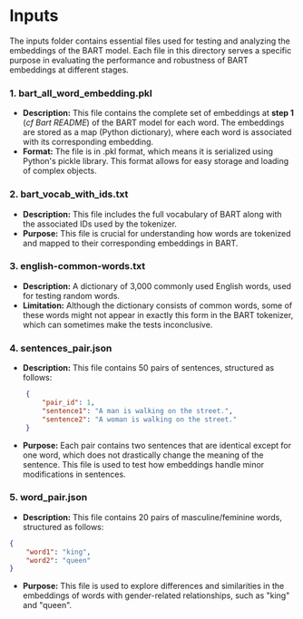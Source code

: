 # Inputs

The inputs folder contains essential files used for testing and analyzing the embeddings of the BART model. Each file in this directory serves a specific purpose in evaluating the performance and robustness of BART embeddings at different stages.

### 1. bart_all_word_embedding.pkl

+ **Description:** This file contains the complete set of embeddings at **step 1** (*cf Bart README*) of the BART model for each word. The embeddings are stored as a map (Python dictionary), where each word is associated with its corresponding embedding.
+ **Format:** The file is in .pkl format, which means it is serialized using Python's pickle library. This format allows for easy storage and loading of complex objects.

### 2. bart_vocab_with_ids.txt

+ **Description:** This file includes the full vocabulary of BART along with the associated IDs used by the tokenizer.
+ **Purpose:** This file is crucial for understanding how words are tokenized and mapped to their corresponding embeddings in BART.

### 3. english-common-words.txt

+ **Description:** A dictionary of 3,000 commonly used English words, used for testing random words.
+ **Limitation:** Although the dictionary consists of common words, some of these words might not appear in exactly this form in the BART tokenizer, which can sometimes make the tests inconclusive.

### 4. sentences_pair.json

+ **Description:** This file contains 50 pairs of sentences, structured as follows:
```json
    {
        "pair_id": 1,
        "sentence1": "A man is walking on the street.",
        "sentence2": "A woman is walking on the street."
    }
```

+ **Purpose:** Each pair contains two sentences that are identical except for one word, which does not drastically change the meaning of the sentence. This file is used to test how embeddings handle minor modifications in sentences.

### 5. word_pair.json

+ **Description:** This file contains 20 pairs of masculine/feminine words, structured as follows:
```json
{
    "word1": "king",
    "word2": "queen"
}
```
+ **Purpose:** This file is used to explore differences and similarities in the embeddings of words with gender-related relationships, such as "king" and "queen".
